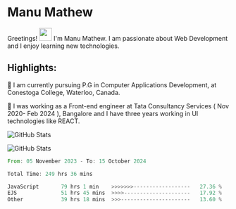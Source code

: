 <!--
<!-- Main Gif -->
<!-- <img align="right" alt="Code gif" src="./asssets/Designer.gif" width="190" height="150" /> -->

<!-- Salutation -->

<!-- ### <img src="./asssets/Hi.gif" width="29px">&nbsp;&nbsp;**Hello World**&nbsp;&nbsp;<img src="./asssets/Earth.gif" width="29px"> -->

<!-- <br>
<!-- Introduction
<p>
  <em>I'm <strong>Manu Mathew</strong></em>&nbsp;&nbsp;<img src="./asssets/Mario_Hello_Big.gif" width="20">
</p> -->

<!-- About Me Section starts -->

<!-- ### **` About Me`** 🚀 -->

<!-- <p><em><img src="./asssets/Rocket.gif" width="20">&nbsp;&nbsp;I’m a <strong>Front-end developer</strong><img src="./asssets/Developer.gif" width="29">&nbsp;with&nbsp;<strong> B.E.</strong><img src="./asssets/graduate.gif" width="30">&nbsp;in&nbsp;<strong>Computer Science And Engineering</strong> from Visvesvaraya Technological University, Bangalore. </em></p> -->

<!-- <p><em><img src="./asssets/Rocket.gif" width="20">&nbsp;&nbsp;I am passionate about Web Dev & I enjoy learning new technologies. </em></p></br> -->

<!-- - 🔲 Passionate Thinker | Competitive Programmer: [HackerRank- @manumathew](https://www.hackerrank.com/manu1997)
- 🔭 I love connecting the dots: be it ideas from different disciplines, people from different teams, or applications from different industries.
- 👯 I’m looking to collaborate on creating wonderful projects.
- 💬 Ask me about flask framework, SQLAlchemy, tailwind or any tech related stuffs.  -->

<!-- About Me Section ends -->

<!-- My Experiences Section starts
### **` My Experiences`** 🚀
- [Systems Engineer (Tata Consultancy Services)](https://www.tcs.com/) - (Nov'22 - present)
- [Assistant Systems Engineer (Tata Consultancy Services)](https://www.tcs.com/) - (Nov'21 - Nov'22)
- [Assistant Systems Engineer -Trainee (Tata Consultancy Services)](https://www.tcs.com/) - (Nov'20 - Nov'21)

 My Experiences Section ends

 Proficient in Section starts

### **`Proficient in:`** 🚀

**`- Front-end technologies`**
<br>
<img src="./asssets/html5.gif" width="35">&nbsp;<img src="./asssets/css3.png" width="35">&nbsp;<img src="./asssets/JS.gif" width="35">&nbsp;<img src="./asssets/Bootstrap.gif" width="35">&nbsp;<img src="./asssets/Angular.gif" width="35">&nbsp;<img src="./asssets/jasmine.png" width="35">
<br>

**`- Back-end technologies`**
<br>
<img src="./asssets/java.gif" width="55">&nbsp;<img src="./asssets/springboot.png" width="35">&nbsp;<img src="./asssets/jpa.png" width="45">&nbsp;<img src="./asssets/spring-security.png" width="35">&nbsp;<img src="./asssets/springrest-modified.png" width="55">&nbsp;<img src="./asssets/junit5-1.png" width="40">&nbsp;<img src="./asssets/mockito.png" width="60">&nbsp;
<br>

**`- Database`**
<br>
<img src="./asssets/mysql.png" width="45">&nbsp;&nbsp;<img src="./asssets/postgresql.png" width="45">&nbsp;
<br>

**`- Version Control System`**
<br>
<img src="./asssets/github.png" width="30">&nbsp;<img src="./asssets/bitbucket.png" width="30">&nbsp;

<details>
 <summary>My GitHub stats&nbsp;<img src="./asssets/stats.gif" width="25"></summary>
 <p align = "center">
  <img src = "https://github-readme-stats.vercel.app/api?username=Augustine97&show_icons=true&theme=radical">
 </p>
</details>
<details>
 <summary>Language Stats&nbsp;<img src="./asssets/stats.gif" width="25"></summary>
 <p align = "center">
  <img src = "https://github-readme-stats.vercel.app/api/top-langs/?username=Augustine97&layout=compact)](https://github.com/Augustine97/github-readme-stats">
 </p>
</details>
<details>
 <summary>Wakatime Stats&nbsp;<img src="./asssets/stats.gif" width="25"></summary>
 <p align = "center">
  <img src="https://wakatime.com/share/@a796edc4-becb-4625-b2c8-1fee3fef4a89/aa598ece-71b8-48d4-a4bb-68701b150782.svg" height="400">
 </p>
</details>
<details>
 <summary>Github Streak&nbsp;<img src="./asssets/streak.gif" width="30"></summary>

  [![GitHub Streak](https://github-readme-streak-stats.herokuapp.com/?user=Augustine97&theme=dark)](https://git.io/streak-stats)

</details>
<hr> -->

<!-- Social Section -->
<!-- <p align="center">
  <i>Take a look at my repositories and let's get in touch!<img src="./asssets/Handshake.gif" width="50"></i>

<p align="center">
  <a href= "https://github.com/Augustine97">
    <img src="https://img.icons8.com/material-outlined/30/689d6a/source-code.png"/>
  </a>
  <a href= "https://www.linkedin.com/in/i-am-manumathew/">
    <img src="https://img.icons8.com/material-outlined/30/689d6a/linkedin.png"/>
  </a>
 <a href="https://www.hackerrank.com/manu1997">
   <img src="https://user-images.githubusercontent.com/28197642/145268499-e179ec06-f07d-43f7-8a64-91e3edfbfd31.png" width="25px" height="28px"/>
  </a> -->
 <!--  <a href= "https://twitter.com/tallguyjenks">
    <img src="https://img.icons8.com/material-outlined/30/689d6a/twitter.png"/>
  </a>
  <a href= "https://www.bryanjenks.dev">
    <img src="https://img.icons8.com/material-outlined/30/689d6a/geography.png"/>
  </a>
  <a href="https://www.buymeacoffee.com/tallguyjenks">
    <img src="https://img.icons8.com/material-outlined/30/689d6a/cafe.png"/>
  </a>
  <a href="https://www.youtube.com/c/BryanJenksTech?sub_confirmation=1">
    <img src="https://img.icons8.com/material-outlined/30/689d6a/youtube-play.png"/>
  </a>
  <a href="https://orcid.org/0000-0002-9604-3069">
    <img src="https://img.icons8.com/material-outlined/30/689d6a/camera-addon-identification.png"/>
  </a>
  <a href="https://github.com/tallguyjenks/CV/blob/master/CV.pdf">
    <img src="https://img.icons8.com/material-outlined/30/689d6a/parse-from-clipboard.png"/>
  </a>
  <a href="mailto:bryan@bryanjenks.dev">
    <img src="https://img.icons8.com/ios-glyphs/30/689d6a/physics.png"/>
  </a>
  <a href="https://medium.com/@tallguyjenks">
    <img src="https://img.icons8.com/ios-filled/30/689d6a/medium-new.png"/>
  </a>
  <a href="https://stackoverflow.com/users/12339658/tallguyjenks">
    <img src="https://img.icons8.com/metro/26/689d6a/stackoverflow.png"/>
  </a> -->
<!-- </p> -->

<!-- ![visitors](https://visitor-badge.laobi.icu/badge?page_id=Augustine97.Augustine97) -->

# Manu Mathew

Greetings! <img src="./asssets/Hi.gif" width="29px"> I'm Manu Mathew. I am passionate about Web Development and I enjoy learning new technologies.

## Highlights:

🚀 I am currently pursuing P.G in Computer Applications Development, at Conestoga College, Waterloo, Canada.

🚀 I was working as a Front-end engineer at Tata Consultancy Services ( Nov 2020- Feb 2024 ), Bangalore and I have three years working in UI technologies like REACT.

<!-- ![GitHub Stats](https://github-readme-stats.vercel.app/api?username=theRedeemer997&theme=gruvbox&show_icons=true&hide_border=true&count_private=true) -->

![GitHub Stats](https://github-readme-streak-stats.herokuapp.com/?user=theRedeemer997&theme=gruvbox&hide_border=true)

![GitHub Stats](https://github-readme-stats.vercel.app/api/top-langs/?username=theRedeemer997&theme=gruvbox&show_icons=true&hide_border=true&layout=compact)

<!-- <img src="https://wakatime.com/share/@018ba22a-403e-473d-bb57-8cd293043149/bbb7ab3e-fa0b-4eda-9d75-10c794723d1e.svg"> -->

<!--START_SECTION:waka-->

```rust
From: 05 November 2023 - To: 15 October 2024

Total Time: 249 hrs 36 mins

JavaScript       79 hrs 1 min    >>>>>>>------------------   27.36 %
EJS              51 hrs 45 mins  >>>>---------------------   17.92 %
Other            39 hrs 18 mins  >>>----------------------   13.60 %
```

<!--END_SECTION:waka-->
